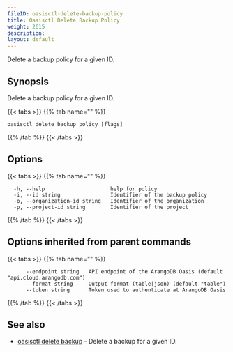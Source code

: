 ```yaml
---
fileID: oasisctl-delete-backup-policy
title: Oasisctl Delete Backup Policy
weight: 2615
description: 
layout: default
---
```

Delete a backup policy for a given ID.

## Synopsis

Delete a backup policy for a given ID.

{{< tabs >}}
{{% tab name="" %}}
```
oasisctl delete backup policy [flags]
```
{{% /tab %}}
{{< /tabs >}}

## Options

{{< tabs >}}
{{% tab name="" %}}
```
  -h, --help                     help for policy
  -i, --id string                Identifier of the backup policy
  -o, --organization-id string   Identifier of the organization
  -p, --project-id string        Identifier of the project
```
{{% /tab %}}
{{< /tabs >}}

## Options inherited from parent commands

{{< tabs >}}
{{% tab name="" %}}
```
      --endpoint string   API endpoint of the ArangoDB Oasis (default "api.cloud.arangodb.com")
      --format string     Output format (table|json) (default "table")
      --token string      Token used to authenticate at ArangoDB Oasis
```
{{% /tab %}}
{{< /tabs >}}

## See also

* [oasisctl delete backup](oasisctl-delete-backup)	 - Delete a backup for a given ID.

